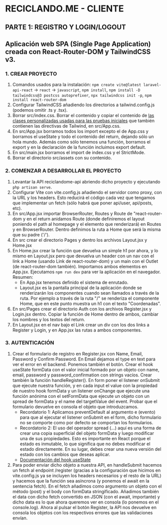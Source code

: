 # RECICLANDO.ME - CLIENTE

## PARTE 1: REGISTRO Y LOGIN/LOGOUT
Aplicación web SPA (Single Page Application) creada con React-Router-DOM y TailwindCSS v3.
---
### 1. CREAR PROYECTO
1. Comandos usados para la instalación:
`npm create vite@latest laravel-api-react` -> `react` -> `javascript`,
`npm install`,
`npm install -D tailwindcss@3 postcss autoprefixer`,
`npx tailwindcss init -p`,
`npm install react-router-dom`
2. Configurar TailwindCSS añadiendo los directorios a tailwind.config.js (podemos omitir .ts y .tsx).
3. Borrar src/index.css. Borrar el contenido y copiar el contenido de [las clases personalizadas usadas para las pruebas iniciales](https://github.com/JonVadar/YouTube_videos/blob/main/tailwind_classes.css) que también contienen las directivas de Tailwind, en src/App.css.
4. En src/App.jsx borramos todos los import excepto el de App.css y borramos el useState y todo el contenido del return, dejando sólo un hola mundo. Además como sólo tenemos una función, borramos el export y en la declaración de la función incluimos export default.
5. En src/main.jsx borramos el import de index.css y el StrictMode.
6. Borrar el directorio src/assets con su contenido.

### 2. COMENZAR A DESARROLLAR EL PROYECTO
1. Levantar la API reciclandome-api abriendo dicho proyecto y ejecutando `php artisan serve`.
2. Configurar Vite con vite.config.js añadiendo el servidor como proxy, con la URL y los headers. Esto reducirá el código cada vez que tengamos que implementar un fetch (sólo habrá que poner api/user, api/posts, etc).
3. En src/App.jsx importar BrowserRouter, Routes y Route de "react-router-dom y en el return anidamos Route (donde definiremos el layout poniendo el path al homepage y el elemento que renderizará) en Routes y en BrowserRouter. Dentro definimos la ruta a Home que será la misma que su padre ('/').
4. En src crear el directorio Pages y dentro los archivos Layout.jsx y Home.jsx
5. En Home.jsx crear la función que devuelva un simple h1 por ahora, y lo mismo en Layout.jsx pero que devuelva un header con un nav con el link a Home (usando Link de react-router-dom) y un main con el Outlet (de react-router-dom también). Importamos ambos elementos en App.jsx. Ejecutamos `npm run dev` para ver la aplicación en el navegador.
    Resumen:
    - En App.jsx tenemos definido el sistema de enrutado.
    - Layout.jsx es la pantalla principal de la aplicación donde se renderizarán los componentes cuando sean llamados a través de la ruta. Por ejemplo a través de la ruta "/" se renderiza el componente Home, que en este punto muestra un h1 con el texto "Coordenadas".
6. En src/Pages crear el directorio Auth con los archivos Register.jsx y Login.jsx dentro. Copiar la función de Home dentro de ambos, cambiar los nombres y los textos del return.
7. En Layout.jsx en el nav bajo el Link crear un div con los dos links a Register y Login, y en App.jsx las rutas a ambos componentes.

### 3. AUTENTICACIÓN
1. Crear el formulario de registro en Register.jsx con Name, Email, Password y Confirm Password. En Email dejamos el type en text para ver el error en el backend. Ponemos también el botón. Crear el hook useState formData con el valor inicial formado por un objeto con name, email, password y password_confirmation con strings vacíos. Crear también la función handleRegister(). En form poner el listener onSubmit que ejecute nuestra función, y en cada input el value con la propiedad de nuestro hook formData y un listener onChange que ejecute una función anónima con el setFormData que ejecute un objeto con un spread de formData y el name del targetValue del event. Probar que el formulario devuelve en consola el objeto que introduzcamos.
    - Recordatorio 1: Aplicamos preventDefault al argumento e (evento) para que al ejecutar el listener onSubmit en el form, dicho formulario no se comporte como por defecto se comportan los formularios.
    - Recordatorio 2: El uso del operador spread (...) aquí es una forma de crear una copia superficial del objeto formData y luego modificar una de sus propiedades. Esto es importante en React porque el estado es inmutable, lo que significa que no debes modificar el estado directamente. En su lugar, debes crear una nueva versión del estado con los cambios que deseas aplicar.
    - [Documentación del hook useState](https://es.react.dev/reference/react/useState#reference)
2. Para poder enviar dicho objeto a nuestra API, en handleSubmit hacemos un fetch al endpoint /register (gracias a la configuración que hicimos en vite.config.js ya se incluyen los headers necesarios y el resto de la URL) y hacemos que la función sea asíncrona (y ponemos el await en la sentencia fetch). En el fetch añadimos como argumento un objeto con el método (post) y el body con formData stringificado. Añadimos también el data con dicho fetch convertido en JSON (con el await, importante) y dicho data es lo que ahora queremos ver en consola (lo ponemos en el console.log). Ahora al pulsar el botón Register, la API nos devuelve en consola los objetos con los respectivos errores que las validaciones envían.
